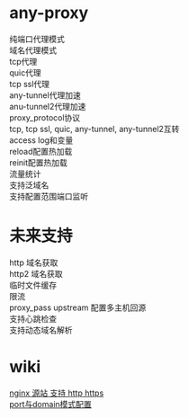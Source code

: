 # any-proxy
纯端口代理模式  
域名代理模式  
tcp代理  
quic代理  
tcp ssl代理  
any-tunnel代理加速   
anu-tunnel2代理加速  
proxy_protocol协议  
tcp, tcp ssl, quic, any-tunnel, any-tunnel2互转  
access log和变量  
reload配置热加载  
reinit配置热加载  
流量统计  
支持泛域名  
支持配置范围端口监听  

# 未来支持  
http 域名获取  
http2 域名获取  
临时文件缓存  
限流  
proxy_pass upstream 配置多主机回源  
支持心跳检查  
支持动态域名解析  

# wiki
[nginx 源站 支持 http https](https://github.com/yefy/any-proxy/wiki/nginx-%E6%BA%90%E7%AB%99-%E6%94%AF%E6%8C%81-http-https)  
[port与domain模式配置](https://github.com/yefy/any-proxy/wiki/port%E4%B8%8Edomain%E6%A8%A1%E5%BC%8F%E9%85%8D%E7%BD%AE)  

